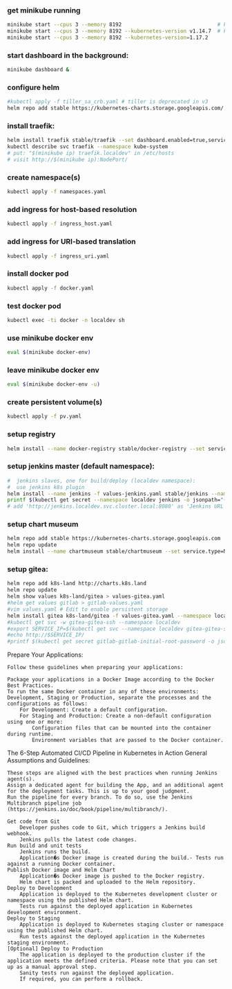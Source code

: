 

### get minikube running
```bash
minikube start --cpus 3 --memory 8192                               # k8s v1.16.2 default as of 07NOV2019
minikube start --cpus 3 --memory 8192 --kubernetes-version v1.14.7  # k8s v1.14.7 aligns with UCP v2.3.2
minikube start --cpus 3 --memory 8192 --kubernetes-version=1.17.2
```

### start dashboard in the background:
```bash
minikube dashboard &
```

### configure helm 
```bash
#kubectl apply -f tiller_sa_crb.yaml # tiller is deprecated in v3
helm repo add stable https://kubernetes-charts.storage.googleapis.com/
```

### install traefik:
```bash
helm install traefik stable/traefik --set dashboard.enabled=true,serviceType=NodePort,dashboard.domain=traefik.localdev,rbac.enabled=true --namespace kube-system
kubectl describe svc traefik --namespace kube-system
# put: "$(minikube ip) traefik.localdev" in /etc/hosts
# visit http://$(minikube ip):NodePort/
```

### create namespace(s)
```bash
kubectl apply -f namespaces.yaml
```

### add ingress for host-based resolution
```bash
kubectl apply -f ingress_host.yaml
```

### add ingress for URI-based translation
```bash
kubectl apply -f ingress_uri.yaml
```

### install docker pod
```bash
kubectl apply -f docker.yaml
```

### test docker pod
```bash
kubectl exec -ti docker -n localdev sh
```

### use minikube docker env
```bash
eval $(minikube docker-env)
```

### leave minikube docker env
```bash
eval $(minikube docker-env -u)
```

### create persistent volume(s)
```bash
kubectl apply -f pv.yaml
```

### setup registry
```bash
helm install --name docker-registry stable/docker-registry --set service.type=NodePort --namespace localdev
```

### setup jenkins master (default namespace):
```bash
#  jenkins slaves, one for build/deploy (localdev namespace):
#  use jenkins k8s plugin
helm install --name jenkins -f values-jenkins.yaml stable/jenkins --namespace localdev
printf $(kubectl get secret --namespace localdev jenkins -o jsonpath="{.data.jenkins-admin-password}" | base64 --decode); echo
# add 'http://jenkins.localdev.svc.cluster.local:8080' as 'Jenkins URL' in 'Manage Jenkins' section
```

### setup chart museum
```bash
helm repo add stable https://kubernetes-charts.storage.googleapis.com
helm repo update
helm install --name chartmuseum stable/chartmuseum --set service.type=NodePort --namespace localdev
```

### setup gitea:
```bash
helm repo add k8s-land http://charts.k8s.land
helm repo update
helm show values k8s-land/gitea > values-gitea.yaml
#helm get values gitlab > gitlab-values.yaml
#vim values.yaml # Edit to enable persistent storage
helm install gitea k8s-land/gitea -f values-gitea.yaml --namespace localdev
#kubectl get svc -w gitea-gitea-ssh --namespace localdev
#export SERVICE_IP=$(kubectl get svc --namespace localdev gitea-gitea-ssh -o jsonpath='{.status.loadBalancer.ingress[0].ip}')
#echo http://$SERVICE_IP/
#printf $(kubectl get secret gitlab-gitlab-initial-root-password -o jsonpath='{.data.password}' --namespace localdev | base64 --decode); echo
```


Prepare Your Applications:

	Follow these guidelines when preparing your applications:

    Package your applications in a Docker Image according to the Docker Best Practices.
    To run the same Docker container in any of these environments: Development, Staging or Production, separate the processes and the configurations as follows:
        For Development: Create a default configuration.
        For Staging and Production: Create a non-default configuration using one or more:
            Configuration files that can be mounted into the container during runtime.
            Environment variables that are passed to the Docker container.


The 6-Step Automated CI/CD Pipeline in Kubernetes in Action
	General Assumptions and Guidelines:

    These steps are aligned with the best practices when running Jenkins agent(s).
    Assign a dedicated agent for building the App, and an additional agent for the deployment tasks. This is up to your good judgment.
    Run the pipeline for every branch. To do so, use the Jenkins Multibranch pipeline job (https://jenkins.io/doc/book/pipeline/multibranch/).

    Get code from Git
        Developer pushes code to Git, which triggers a Jenkins build webhook.
        Jenkins pulls the latest code changes.
    Run build and unit tests
        Jenkins runs the build.
        Application�s Docker image is created during the build.- Tests run against a running Docker container.
    Publish Docker image and Helm Chart
        Application�s Docker image is pushed to the Docker registry.
        Helm chart is packed and uploaded to the Helm repository.
    Deploy to Development
        Application is deployed to the Kubernetes development cluster or namespace using the published Helm chart.
        Tests run against the deployed application in Kubernetes development environment.
    Deploy to Staging
        Application is deployed to Kubernetes staging cluster or namespace using the published Helm chart.
        Run tests against the deployed application in the Kubernetes staging environment.
    [Optional] Deploy to Production
        The application is deployed to the production cluster if the application meets the defined criteria. Please note that you can set up as a manual approval step.
        Sanity tests run against the deployed application.
        If required, you can perform a rollback.


